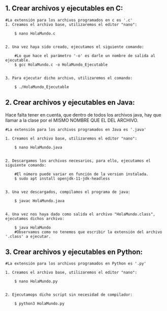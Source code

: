 ## 1. Crear archivos y ejecutables en C:
```Shell
#La extensión para los archivos programados en c es '.c'
1. Creamos el archivo base, utilizaremos el editor "nano":

    $ nano HolaMundo.c


2. Una vez haya sido creado, ejecutamos el siguiente comando:

    #Lo que hace el parámetro '-o' es darle un nombre de salida al ejecutable.
    $ gcc HolaMundo.c -o HolaMundo_Ejecutable


3. Para ejecutar dicho archivo, utilizaremos el comando:

    $ ./HolaMundo_Ejecutable
```


## 2. Crear archivos y ejecutables en Java:

Hace falta tener en cuenta, que dentro de todos los archivos java, hay que llamar a la clase por el MISMO NOMBRE QUE EL DEL ARCHIVO.

```Shell
#La extensión para los archivos programados en Java es '.java'

1. Creamos el archivo base, utilizaremos el editor "nano":

    $ nano HolaMundo.java


2. Descargamos los archivos necesarios, para ello, ejecutamos el siguiente comando:

    #El número puede variar en función de la version instalada.
    $ sudo apt install openjdk-11-jdk-headless


3. Una vez descargados, compilamos el programa de java:

    $ javac HolaMundo.java


4. Una vez nos haya dado como salida el archivo "HolaMundo.class", ejecutamos dichos archivo:

    $ java HolaMundo
    #Observamos como no tenemos que escribir la extensión del archivo '.class' a ejecutar.
```


## 3. Crear archivos y ejecutables en Python:

```Shell
#La extensión para los archivos programados en Python es '.py'

1. Creamos el archivo base, utilizaremos el editor "nano":

    $ nano HolaMundo.py


2. Ejecutamops dicho script sin necesidad de compilador:

    $ python3 HolaMundo.py
```
